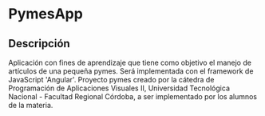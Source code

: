 # PymesApp

## Descripción

Aplicación con fines de aprendizaje que tiene como objetivo el manejo de artículos de una pequeña pymes. Será implementada con el framework de JavaScript 'Angular'.
Proyecto pymes creado por la cátedra de Programación de Aplicaciones Visuales II, Universidad Tecnológica Nacional - Facultad Regional Córdoba, a ser implementado por los alumnos de la materia.
